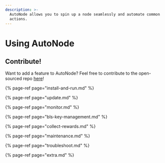 ```yaml
---
description: >-
  AutoNode allows you to spin up a node seamlessly and automate common validator
  actions.
---
```


# Using AutoNode

## Contribute!

Want to add a feature to AutoNode? Feel free to contribute to the open-sourced repo [here](https://github.com/harmony-one/auto-node)!

{% page-ref page="install-and-run.md" %}

{% page-ref page="update.md" %}

{% page-ref page="monitor.md" %}

{% page-ref page="bls-key-management.md" %}

{% page-ref page="collect-rewards.md" %}

{% page-ref page="maintenance.md" %}

{% page-ref page="troubleshoot.md" %}

{% page-ref page="extra.md" %}

